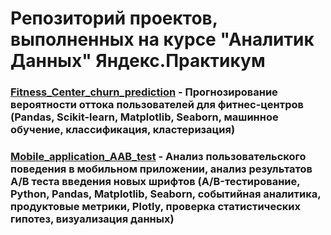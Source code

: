 # Репозиторий проектов, выполненных на курсе "Аналитик Данных" Яндекс.Практикум

### <a href="https://github.com/IrinaCherkova/Projects/tree/main/Fitness_Center_churn_prediction">Fitness_Center_churn_prediction</a> - <b>Прогнозирование вероятности оттока пользователей для фитнес-центров (Pandas, Scikit-learn, Matplotlib, Seaborn, машинное обучение, классификация, кластеризация)</b>

### <a href="https://github.com/IrinaCherkova/Projects/tree/main/Mobile_application_AAB_test">Mobile_application_AAB_test</a> - <b> Анализ пользовательского поведения в мобильном приложении, анализ результатов А/В теста введения новых шрифтов (A/B-тестирование, Python, Pandas, Matplotlib, Seaborn, событийная аналитика, продуктовые метрики, Plotly, проверка статистических гипотез, визуализация данных)</b>
